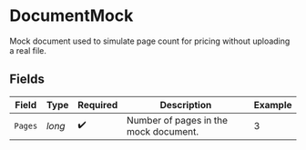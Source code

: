 # DocumentMock

Mock document used to simulate page count for pricing without uploading a real file.


## Fields

| Field                                 | Type                                  | Required                              | Description                           | Example                               |
| ------------------------------------- | ------------------------------------- | ------------------------------------- | ------------------------------------- | ------------------------------------- |
| `Pages`                               | *long*                                | :heavy_check_mark:                    | Number of pages in the mock document. | 3                                     |